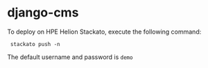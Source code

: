 django-cms
==========

To deploy on HPE Helion Stackato, execute the following command:

     stackato push -n

The default username and password is `demo`
